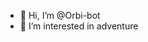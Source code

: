 - 👋 Hi, I’m @Orbi-bot
- 👀 I’m interested in adventure

<!---
Orbi-bot/Orbi-bot is a ✨ special ✨ repository because its `README.md` (this file) appears on your GitHub profile.
You can click the Preview link to take a look at your changes.
--->
